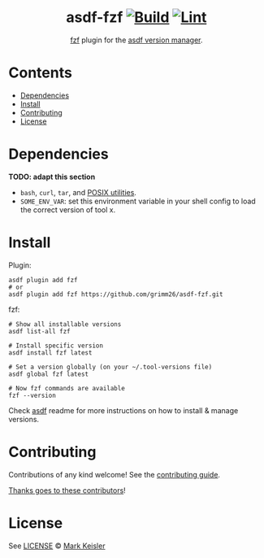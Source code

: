 <div align="center">

# asdf-fzf [![Build](https://github.com/grimm26/asdf-fzf/actions/workflows/build.yml/badge.svg)](https://github.com/grimm26/asdf-fzf/actions/workflows/build.yml) [![Lint](https://github.com/grimm26/asdf-fzf/actions/workflows/lint.yml/badge.svg)](https://github.com/grimm26/asdf-fzf/actions/workflows/lint.yml)

[fzf](https://junegunn.github.io/fzf/) plugin for the [asdf version manager](https://asdf-vm.com).

</div>

# Contents

- [Dependencies](#dependencies)
- [Install](#install)
- [Contributing](#contributing)
- [License](#license)

# Dependencies

**TODO: adapt this section**

- `bash`, `curl`, `tar`, and [POSIX utilities](https://pubs.opengroup.org/onlinepubs/9699919799/idx/utilities.html).
- `SOME_ENV_VAR`: set this environment variable in your shell config to load the correct version of tool x.

# Install

Plugin:

```shell
asdf plugin add fzf
# or
asdf plugin add fzf https://github.com/grimm26/asdf-fzf.git
```

fzf:

```shell
# Show all installable versions
asdf list-all fzf

# Install specific version
asdf install fzf latest

# Set a version globally (on your ~/.tool-versions file)
asdf global fzf latest

# Now fzf commands are available
fzf --version
```

Check [asdf](https://github.com/asdf-vm/asdf) readme for more instructions on how to
install & manage versions.

# Contributing

Contributions of any kind welcome! See the [contributing guide](contributing.md).

[Thanks goes to these contributors](https://github.com/grimm26/asdf-fzf/graphs/contributors)!

# License

See [LICENSE](LICENSE) © [Mark Keisler](https://github.com/grimm26/)
